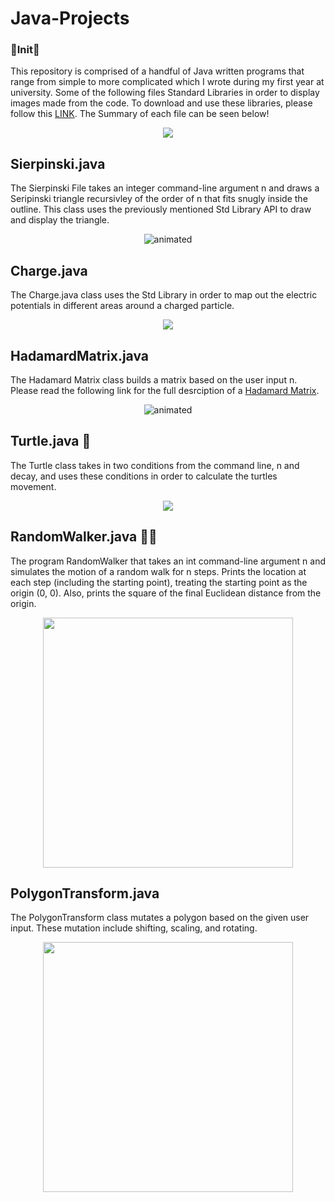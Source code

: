 # Java-Projects

### 🎉Init🎉 ###

This repository is comprised of a handful of Java written programs that range from simple to more complicated which I wrote during my first year at university. Some of the following files Standard Libraries in order to display images made from the code. To download and use these libraries, please follow this [LINK](https://introcs.cs.princeton.edu/java/stdlib/). The Summary of each file can be seen below!

<p align="center"><img src="https://64.media.tumblr.com/b939397bc11163b0a6f29fc4a3980c16/tumblr_inline_ngciu8uXPD1sgs7fm.jpg" /></p>

## Sierpinski.java ##

The Sierpinski File takes an integer command-line argument n and draws a Seripinski triangle recursivley of the order of n that fits snugly inside the outline. This class uses the previously mentioned Std Library API to draw and display the triangle. 

<p align="center"><img src="https://upload.wikimedia.org/wikipedia/commons/a/ad/Random_Sierpinski_Triangle_animation.gif" alt = "animated"/></p>

## Charge.java ##

The Charge.java class uses the Std Library in order to map out the electric potentials in different areas around a charged particle. 

<p align="center"><img src="https://www.3ds.com/uploads/pics/Spheres-Potential-fig1.jpg"/></p>

## HadamardMatrix.java ##

The Hadamard Matrix class builds a matrix based on the user input n. Please read the following link for the full desrciption of a [Hadamard Matrix](https://en.wikipedia.org/wiki/Hadamard_matrix).

<p align="center"><img src="https://www.cs.princeton.edu/courses/archive/spring03/cs126/assignments/hadamard1-16.gif" alt = "animated"/></p>

## Turtle.java 🐢 ##

The Turtle class takes in two conditions from the command line, n and decay, and uses these conditions in order to calculate the turtles movement. 

<p align="center"><img src="https://runestone.academy/runestone/books/published/csjava/_images/turtleOOD.png"/></p>

## RandomWalker.java 🚶‍♂️ ##

The program RandomWalker that takes an int command-line argument n and simulates the motion of a random walk for n steps. Prints the location at each step (including the starting point), treating the starting point as the origin (0, 0). Also, prints the square of the final Euclidean distance from the origin.

<p align="center"><img src="https://bcan.org/wp-content/uploads/2019/09/Walking-Person-Icon.png" width="400" height="400"/></p>

## PolygonTransform.java ##

The PolygonTransform class mutates a polygon based on the given user input. These mutation include shifting, scaling, and rotating. 

<p align="center"><img src="https://upload.wikimedia.org/wikipedia/commons/thumb/0/04/Pentagon.svg/1200px-Pentagon.svg.png" width="400" height="400"/></p>

